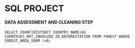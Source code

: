 # SQL PROJECT

#### DATA ASSESSMENT AND CLEANING STEP
````SELECT COUNT(DISTINCT COUNTRY_NAME)AS COUNTRIES_NOT_INVOLVED_IN_DEFORESTATION FROM FOREST WHERE FOREST_AREA_SQKM !=0;````

